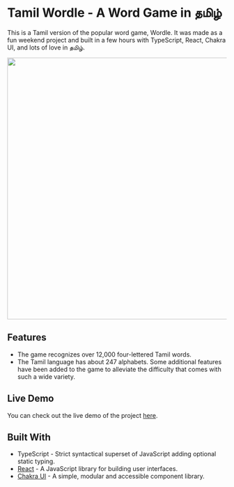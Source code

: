 # Tamil Wordle - A Word Game in தமிழ்

This is a Tamil version of the popular word game, Wordle. It was made as a fun weekend project and built in a few hours with TypeScript, React, Chakra UI, and lots of love in தமிழ். 

<img src="https://media.licdn.com/dms/image/C5622AQHUmk4lEdRkfw/feedshare-shrink_1280/0/1645345484315?e=1688601600&v=beta&t=6k2jGlEQsCzY4PeAzgoiNWHGi2mYSl8iU-258DtM_u8" width="600" height="600" />

## Features
- The game recognizes over 12,000 four-lettered Tamil words.
- The Tamil language has about 247 alphabets. Some additional features have been added to the game to alleviate the difficulty that comes with such a wide variety.

## Live Demo
You can check out the live demo of the project [here](https://wordle.sibi.me).

## Built With
- TypeScript - Strict syntactical superset of JavaScript adding optional static typing.
- [React](https://reactjs.org/) - A JavaScript library for building user interfaces.
- [Chakra UI](https://chakra-ui.com/) - A simple, modular and accessible component library.
